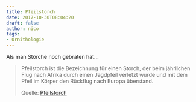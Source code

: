 ```yaml
---
title: Pfeilstorch
date: 2017-10-30T08:04:20
draft: false
author: nico
tags:
- Ornithologie
---
```


Als man Störche noch gebraten hat...

> Pfeilstorch ist die Bezeichnung für einen Storch, der beim jährlichen Flug
> nach Afrika durch einen Jagdpfeil verletzt wurde und mit dem Pfeil im Körper
> den Rückflug nach Europa überstand.
>
> Quelle: [Pfeilstorch](https://de.wikipedia.org/wiki/Pfeilstorch)
